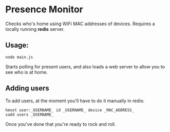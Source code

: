 Presence Monitor
================

Checks who's home using WiFi MAC addresses of devices. Requires a locally running **redis** server.

## Usage:

    node main.js

Starts polling for present users, and also loads a web server to allow you to see who is at home.

## Adding users

To add users, at the moment you'll have to do it manually in redis:

    hmset user:_USERNAME_ id _USERNAME_ device _MAC_ADDRESS_
    sadd users _USERNAME_

Once you've done that you're ready to rock and roll.
